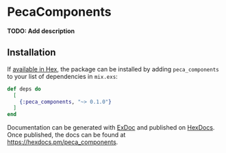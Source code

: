 # PecaComponents

**TODO: Add description**

## Installation

If [available in Hex](https://hex.pm/docs/publish), the package can be installed
by adding `peca_components` to your list of dependencies in `mix.exs`:

```elixir
def deps do
  [
    {:peca_components, "~> 0.1.0"}
  ]
end
```

Documentation can be generated with [ExDoc](https://github.com/elixir-lang/ex_doc)
and published on [HexDocs](https://hexdocs.pm). Once published, the docs can
be found at <https://hexdocs.pm/peca_components>.

